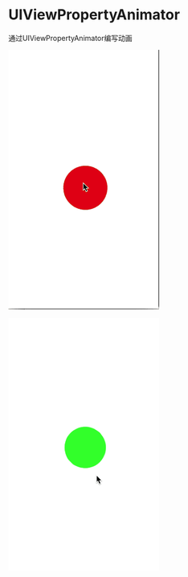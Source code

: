 # UIViewPropertyAnimator
通过UIViewPropertyAnimator编写动画

![效果图一](https://github.com/TCJing/UIViewPropertyAnimator/blob/master/2017-07-04%2010_07_23.gif)

![效果图二](https://github.com/TCJing/UIViewPropertyAnimator/blob/master/2017-07-04%2010_46_54.gif)
